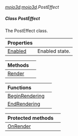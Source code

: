 _[mojo3d](../../modules/mojo3d/mojo3d-module.md):[mojo3d](../../modules/mojo3d/mojo3d-module.md).PostEffect_
##### Class PostEffect
The PostEffect class.

| Properties | |
|:---|:---|
| [Enabled](mojo3d-posteffect-enabled.md) | Enabled state. |

| Methods | |
|:---|:---|
| [Render](mojo3d-posteffect-render.md) |  |

| Functions | |
|:---|:---|
| [BeginRendering](mojo3d-posteffect-beginrendering.md) |  |
| [EndRendering](mojo3d-posteffect-endrendering.md) |  |

| Protected methods | |
|:---|:---|
| [OnRender](mojo3d-posteffect-onrender.md) |  |

